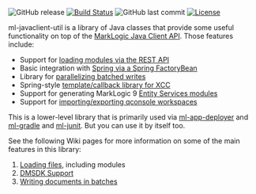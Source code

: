 ![GitHub release](https://img.shields.io/github/release/marklogic-community/ml-javaclient-util.svg)
[![Build Status](https://travis-ci.org/marklogic-community/ml-javaclient-util.svg?branch=master)](https://travis-ci.org/marklogic-community/ml-javaclient-util) 
![GitHub last commit](https://img.shields.io/github/last-commit/marklogic-community/ml-javaclient-util.svg)
[![License](https://img.shields.io/badge/License-Apache%202.0-blue.svg)](https://opensource.org/licenses/Apache-2.0)

ml-javaclient-util is a library of Java classes that provide some useful functionality on top of 
the [MarkLogic Java Client API](http://docs.marklogic.com/guide/java). Those features include:

- Support for [loading modules via the REST API](https://github.com/rjrudin/ml-javaclient-util/tree/master/src/main/java/com/marklogic/client/ext/modulesloader)
- Basic integration with [Spring via a Spring FactoryBean](https://github.com/rjrudin/ml-javaclient-util/tree/master/src/main/java/com/marklogic/client/ext/spring)
- Library for [parallelizing batched writes](https://github.com/rjrudin/ml-javaclient-util/tree/master/src/main/java/com/marklogic/client/ext/batch)
- Spring-style [template/callback library for XCC](https://github.com/rjrudin/ml-javaclient-util/tree/master/src/main/java/com/marklogic/xcc/template)
- Support for generating MarkLogic 9 [Entity Services modules](https://github.com/rjrudin/ml-javaclient-util/tree/master/src/main/java/com/marklogic/client/ext/es)
- Support for [importing/exporting qconsole workspaces](https://github.com/rjrudin/ml-javaclient-util/tree/master/src/main/java/com/marklogic/client/ext/qconsole)
 
This is a lower-level library that is primarily used via [ml-app-deployer](https://github.com/rjrudin/ml-app-deployer) 
and [ml-gradle](https://github.com/rjrudin/ml-gradle) and [ml-junit](https://github.com/rjrudin/ml-junit). But you can use it by itself too.

See the following Wiki pages for more information on some of the main features in this library:

1. [Loading files](https://github.com/marklogic-community/ml-javaclient-util/wiki/Loading-files), including modules
1. [DMSDK Support](https://github.com/marklogic-community/ml-javaclient-util/wiki/DMSDK-Support)
1. [Writing documents in batches](https://github.com/marklogic-community/ml-javaclient-util/wiki/Writing-documents-in-batches)
